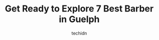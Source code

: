 ---
layout: ampstory
image: https://i0.wp.com/www.auto.or.id/wp-content/uploads/2023/06/matthews-barbershop-0-guelph-1686325894.jpeg?resize=640,853
author: techidn
featured: false
description: Guelph, Ontario, Canada is a haven for Barber enthusiasts, boasting an impressive array of 7 top-notch establishments. Whether youre a seasoned connoisseur or simply curious to explore the 
title: Get Ready to Explore 7 Best Barber in Guelph
cover:
   title: Get Ready to Explore 7 Best Barber in Guelph
   subtitle: AUTO.OR.ID
   background: https://www.auto.or.id/wp-content/uploads/2023/06/matthews-barbershop-0-guelph-1686325894.jpeg

pages: 
 - layout: thirds
   top: <h1>#1 Freddys Barber Shop</h1>
   bottom: "<p>Herman is a great barber and awesome human. He gave a great skin fade, something which I had struggled to find. Great, easy flowing conversation and a stellar haircut.Ama</p>"
   background: https://www.auto.or.id/wp-content/uploads/2023/06/matthews-barbershop-1-guelph-1686325896.jpeg
   backgroundblur: true
 - layout: thirds
   top: <h1>#2 Captain Cutz | Guelphs Best Barber</h1>
   bottom: "<p>111 Macdonell St, Guelph, ON N1H 2Z7, Canada</p>"
   background: https://www.auto.or.id/wp-content/uploads/2023/06/matthews-barbershop-2-guelph-1686325896.jpeg
   cta:
      link: https://www.auto.or.id/get-ready-to-explore-7-best-barber-in-guelph/
      text: Get Ready to Explore 7 Best Barber in Guelph
 - layout: thirds
   top: <h1>#3 Village Cigar Company & Barbershop</h1>
   bottom: "<p>9 Cork St E, Guelph, ON N1H 2W7, Canada</p>"
   background: https://images.unsplash.com/photo-1503736334956-4c8f8e92946d?ixlib=rb-4.0.3&ixid=MnwxMjA3fDB8MHxwaG90by1wYWdlfHx8fGVufDB8fHx8&auto=format&fit=crop&w=640&h=853&q=80
   cta:
      link: https://www.auto.or.id/get-ready-to-explore-7-best-barber-in-guelph/
      text: Get Ready to Explore 7 Best Barber in Guelph
 - layout: thirds
   top: <h1>#4 Black & White Barbers</h1>
   bottom: "<p>Inside The Old Quebec St Mall, 55 Wyndham St N T30, Guelph, ON N1H 7T8, Canada</p>"
   background: https://images.unsplash.com/photo-1639927664632-c080477d9fe5?ixlib=rb-4.0.3&ixid=MnwxMjA3fDB8MHxwaG90by1wYWdlfHx8fGVufDB8fHx8&auto=format&fit=crop&w=640&h=853&q=80
   cta:
      link: https://www.auto.or.id/get-ready-to-explore-7-best-barber-in-guelph/
      text: Get Ready to Explore 7 Best Barber in Guelph
 - layout: thirds
   top: <h1>#5 CUT BAR</h1>
   bottom: "<p>5 Gordon St #106, Guelph, ON N1H 4G8, Canada</p>"
   background: https://images.unsplash.com/photo-1529589438034-00c0e7a6452f?ixlib=rb-4.0.3&ixid=MnwxMjA3fDB8MHxwaG90by1wYWdlfHx8fGVufDB8fHx8&auto=format&fit=crop&w=640&h=853&q=80
   cta:
      link: https://www.auto.or.id/get-ready-to-explore-7-best-barber-in-guelph/
      text: Get Ready to Explore 7 Best Barber in Guelph
 - layout: thirds
   top: <h1>#6 Willow Road Barber Shop</h1>
   bottom: "<p>59 Willow Rd, Guelph, ON N1H 1W3, Canada</p>"
   background: https://images.unsplash.com/photo-1580679568899-be51739ba2df?ixlib=rb-4.0.3&ixid=MnwxMjA3fDB8MHxwaG90by1wYWdlfHx8fGVufDB8fHx8&auto=format&fit=crop&w=640&h=853&q=80
   cta:
      link: https://www.auto.or.id/get-ready-to-explore-7-best-barber-in-guelph/
      text: Get Ready to Explore 7 Best Barber in Guelph
 - layout: thirds
   top: <h1>#7 Omar Williams Barber Shop</h1>
   bottom: "<p>11 Macdonell St, Guelph, ON N1H 2Z4, Canada</p>"
   background: https://images.unsplash.com/photo-1608506876688-ab805ee6c2c6?ixlib=rb-4.0.3&ixid=MnwxMjA3fDB8MHxwaG90by1wYWdlfHx8fGVufDB8fHx8&auto=format&fit=crop&w=640&h=853&q=80
   cta:
      link: https://www.auto.or.id/get-ready-to-explore-7-best-barber-in-guelph/
      text: Get Ready to Explore 7 Best Barber in Guelph
 - layout: thirds
   middle: Continue reading...
   background: https://images.unsplash.com/photo-1508974491678-7ec251d629fd?ixlib=rb-4.0.3&ixid=MnwxMjA3fDB8MHxwaG90by1wYWdlfHx8fGVufDB8fHx8&auto=format&fit=crop&w=640&h=853&q=80
   cta:
      link: https://www.auto.or.id/get-ready-to-explore-7-best-barber-in-guelph/
      text: Get Ready to Explore 7 Best Barber in Guelph

---